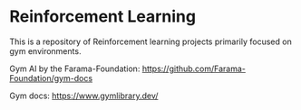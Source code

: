 # Reinforcement Learning

This is a repository of Reinforcement learning projects primarily focused on gym environments.

Gym AI by the Farama-Foundation: https://github.com/Farama-Foundation/gym-docs

Gym docs: https://www.gymlibrary.dev/
